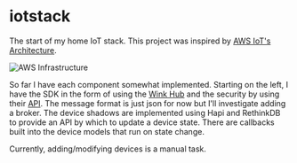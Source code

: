 # iotstack

The start of my home IoT stack. This project was inspired by [AWS IoT's Architecture](https://aws.amazon.com/iot/how-it-works/).

![AWS Infrastructure](https://d0.awsstatic.com/products/IceBx_HowITWorks.png)

So far I have each component somewhat implemented.
Starting on the left, I have the SDK in the form of using the [Wink Hub](http://www.wink.com/) and the security by using their [API](http://docs.wink.apiary.io/).
The message format is just json for now but I'll investigate adding a broker.
The device shadows are implemented using Hapi and RethinkDB to provide an API by which to update a device state.
There are callbacks built into the device models that run on state change.

Currently, adding/modifying devices is a manual task.
